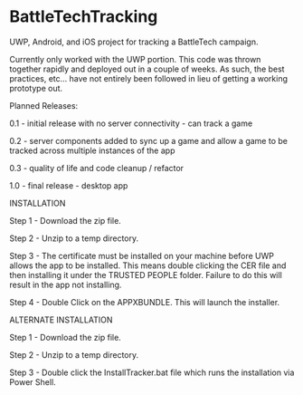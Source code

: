 # BattleTechTracking
 UWP, Android, and iOS project for tracking a BattleTech campaign.

Currently only worked with the UWP portion.  This code was thrown together rapidly and deployed out in a couple of weeks.  As such, the best practices, etc... have not entirely been followed in lieu of getting a working prototype out.

Planned Releases:

0.1 - initial release with no server connectivity - can track a game

0.2 - server components added to sync up a game and allow a game to be tracked across multiple instances of the app

0.3 - quality of life and code cleanup / refactor

1.0 - final release - desktop app


INSTALLATION

Step 1 - Download the zip file.

Step 2 - Unzip to a temp directory.

Step 3 - The certificate must be installed on your machine before UWP allows the app to be installed.  This means double clicking the CER file and then installing it under the TRUSTED PEOPLE folder.  Failure to do this will result in the app not installing.

Step 4 - Double Click on the APPXBUNDLE.  This will launch the installer.

ALTERNATE INSTALLATION

Step 1 - Download the zip file.

Step 2 - Unzip to a temp directory.

Step 3 - Double click the InstallTracker.bat file which runs the installation via Power Shell.
